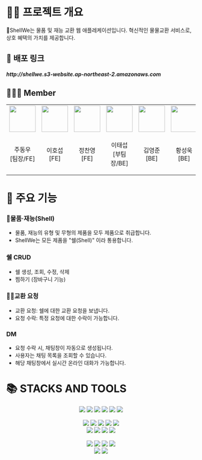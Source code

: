 # 👨‍💻 프로젝트 개요

ShellWe는 물품 및 재능 교환 웹 애플레케이션입니다.
혁신적인 물물교환 서비스로, 상호 혜택의 가치를 제공합니다.



## 🔗 배포 링크
<h5>http://shellwe.s3-website.ap-northeast-2.amazonaws.com</h5>


## 🧑🏻‍💻 Member

<table>
<tbody>
    <tr>
        <td>
            <a href="https://github.com/DongwooJoo">
                <img src="https://github.com/DongwooJoo.png" width="70px" />
            </a>
        </td>
        <td>
            <a href="https://github.com/lhs9602">
                <img src="https://github.com/lhs9602.png" width="70px" />
            </a>
        </td>
        <td>
            <a href="https://github.com/Jeongchanyeong">
                <img src="https://github.com/Jeongchanyeong.png" width="70px" />
            </a>
        </td>
        <td>
            <a href="https://github.com/Mason3144">
                <img src="https://github.com/Mason3144.png" width="70px" />
            </a>
        </td>
        <td>
            <a href="https://github.com/Cishcash8725">
                <img src="https://github.com/Cishcash8725.png" width="70px" />
            </a>
        </td>
        <td>
            <a href="https://github.com/tjddnr7760">
                <img src="https://github.com/tjddnr7760.png" width="70px" />
            </a>
        </td>
    </tr>
    <tr>
        <td><p align="center">주동우<br>[팀장/FE]</p></td>
        <td><p align="center">이호섭<br>[FE]</p></td>
        <td><p align="center">정찬영<br>[FE]</p></td>
        <td><p align="center">이태섭<br>[부팀장/BE]</p></td>
        <td><p align="center">김영준<br>[BE]</p></td>
        <td><p align="center">황성욱<br>[BE]</p></td>
    </tr>
</tbody>
</table>

# 📌 주요 기능

### 물품·재능(Shell)
- 물품, 재능의 유형 및 무형의 제품을 모두 제품으로 취급합니다.
- ShellWe는 모든 제품을 "쉘(Shell)" 이라 통용합니다.

### 쉘 CRUD
- 쉘 생성, 조회, 수정, 삭제
- 찜하기 (장바구니 기능)

### 교환 요청
- 교환 요청: 쉘에 대한 교환 요청을 보냅니다.
- 요청 수락: 특정 요청에 대한 수락이 가능합니다.

### DM
- 요청 수락 시, 채팅창이 자동으로 생성됩니다.
- 사용자는 채팅 목록을 조회할 수 있습니다.
- 해당 채팅창에서 실시간 온라인 대화가 가능합니다.

# 📚 STACKS AND TOOLS

<div align=center>
<img src="https://img.shields.io/badge/Javascript-F7DF1E?style=for-the-badge&logo=javascript&logoColor=black">
<img src="https://img.shields.io/badge/Typescript-3178C6?style=for-the-badge&logo=typescript&logoColor=black">
<img src="https://img.shields.io/badge/React-61DAFB?style=for-the-badge&logo=react&logoColor=black">
<img src="https://img.shields.io/badge/react query-FF4154?style=for-the-badge&logo=react query&logoColor=black">
<img src="https://img.shields.io/badge/styledComponent-DB7093?style=for-the-badge&logo=styled-components&logoColor=black">
<img src="https://img.shields.io/badge/Recoil-3578E5?style=for-the-badge&logo=recoil&logoColor=black">
</div>
<br>
<div align=center>
<img src="https://img.shields.io/badge/spring-6DB33F?style=for-the-badge&logo=spring&logoColor=white">
<img src="https://img.shields.io/badge/spring boot-6DB33F?style=for-the-badge&logo=spring-boot&logoColor=white">
<img src="https://img.shields.io/badge/spring security-6DB33F?style=for-the-badge&logo=spring-security&logoColor=white">
<img src="https://img.shields.io/badge/spring Websocket-6DB33F?style=for-the-badge&logo=spring Websocket&logoColor=white">
<img src="https://img.shields.io/badge/spring data jpa-6DB33F?style=for-the-badge&logo=spring data jpa&logoColor=white">
<br>
<img src="https://img.shields.io/badge/Mysql-232F3E?style=for-the-badge&logo=mysql&logoColor=white"> 
<img src="https://img.shields.io/badge/amazonaws-232F3E?style=for-the-badge&logo=amazonaws&logoColor=white"> 
<img src="https://img.shields.io/badge/aws s3-569A31?style=for-the-badge&logo=amazons3&logoColor=white">
<img src="https://img.shields.io/badge/aws ec2-FF9900?style=for-the-badge&logo=amazonec2&logoColor=white">
</div>
<br>
<div align=center>
<img src="https://img.shields.io/badge/github-181717?style=for-the-badge&logo=github&logoColor=white">
  <img src="https://img.shields.io/badge/git-F05032?style=for-the-badge&logo=git&logoColor=white">
  <img src="https://img.shields.io/badge/Github Actions-F05032?style=for-the-badge&logo=git&logoColor=white">
<img src="https://img.shields.io/badge/ubuntu-E95420?style=for-the-badge&logo=ubuntu&logoColor=white">
<br>
<img src="https://img.shields.io/badge/notion-000000?style=for-the-badge&logo=notion&logoColor=white">
<img src="https://img.shields.io/badge/discord-5865F2?style=for-the-badge&logo=discord&logoColor=white">
</div>
